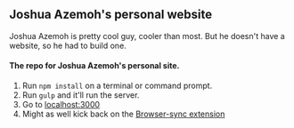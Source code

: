 ## Joshua Azemoh's personal website

Joshua Azemoh is pretty cool guy, cooler than most. But he doesn't have a website, so he had to build one.

#### The repo for Joshua Azemoh's personal site.

1. Run `npm install` on a terminal or command prompt.
2. Run `gulp` and it'll run the server.
3. Go to [localhost:3000](http://localhost:3000/)
4. Might as well kick back on the [Browser-sync extension](http://browsersync.io)

